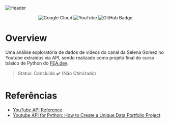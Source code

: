 ![Header](https://github.com/mariaraquelbarbosa/projetofinal-python/assets/122839919/de359a71-71af-4cec-a705-d2cc31286876)

<div align="center">

  ![Google Cloud](https://img.shields.io/badge/Google_Cloud-4285F4?style=for-the-badge&logo=google-cloud&logoColor=white)
  ![YouTube](https://img.shields.io/badge/YouTube-FF0000?style=for-the-badge&logo=youtube&logoColor=white)
  ![GitHub Badge](https://img.shields.io/badge/Python-3776AB?style=for-the-badge&logo=python&logoColor=white)

</div>

# Overview
Uma análise exploratória de dados de vídeos do canal da Selena Gomez no Youtube extraídos via API, sendo realizado como projeto final do curso básico de Python do [FEA.dev](https://github.com/fea-dev-usp).

> Status: Concluído :heavy_check_mark: (Não Otimizado)

# Referências
* [YouTube API Reference](https://developers.google.com/youtube/v3/docs?hl=pt-br)
* [Youtube API for Python: How to Create a Unique Data Portfolio Project](https://www.youtube.com/watch?v=D56_Cx36oGY)
